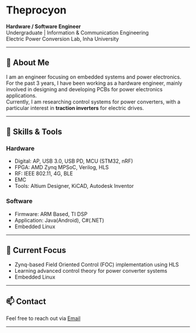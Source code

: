# Theprocyon

**Hardware / Software Engineer**  
Undergraduate | Information & Communication Engineering  
Electric Power Conversion Lab, Inha University

---

## 🧭 About Me

I am an engineer focusing on embedded systems and power electronics.  
For the past 3 years, I have been working as a hardware engineer, mainly involved in designing and developing PCBs for power electronics applications.  
Currently, I am researching control systems for power converters, with a particular interest in **traction inverters** for electric drives.

---

## 🔧 Skills & Tools

### Hardware
- Digital: AP, USB 3.0, USB PD, MCU (STM32, nRF)
- FPGA: AMD Zynq MPSoC, Verilog, HLS
- RF: IEEE 802.11, 4G, BLE
- EMC
- Tools: Altium Designer, KiCAD, Autodesk Inventor

### Software
- Firmware: ARM Based, TI DSP
- Application: Java(Android), C#(.NET)
- Embedded Linux

---

## 📘 Current Focus

- Zynq-based Field Oriented Control (FOC) implementation using HLS
- Learning advanced control theory for power converter systems
- Embedded Linux
---

## 📫 Contact

Feel free to reach out via [Email](mailto:theprocyon@outlook.kr)  

---
